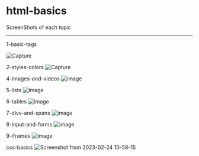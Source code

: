 # html-basics
ScreenShots of each topic  
 <hr/>
1-basic-tags

![Capture](https://user-images.githubusercontent.com/113228161/212984222-492db860-949b-4475-ae5d-ccbdede8f6b0.PNG)

2-styles-colors
![Capture](https://user-images.githubusercontent.com/113228161/213098047-c36f0d27-31e1-4ab9-bfa0-ebb853c72214.PNG)

4-images-and-videos
![image](https://user-images.githubusercontent.com/113228161/213146301-e58eafd4-35f9-4cbf-acf8-68767388488a.png)

5-lists
![image](https://user-images.githubusercontent.com/113228161/213149581-3e906f88-cd6d-492a-9d72-0a073021f850.png)

6-tables
![image](https://user-images.githubusercontent.com/113228161/213152924-fe4f8034-d445-44d9-a178-b648e7ce88e1.png)

7-divs-and-spans
![image](https://user-images.githubusercontent.com/113228161/213160501-d3fe91ed-5e1f-4cd7-b6d0-f6b533a2c661.png)

8-input-and-forms
![image](https://user-images.githubusercontent.com/113228161/213160610-a395fd1a-326d-4947-a509-cb075c003ec8.png)

9-iframes
![image](https://user-images.githubusercontent.com/113228161/213164982-9969e85d-7dcc-4bbb-95c4-af7dc1fed289.png)

css-basics
![Screenshot from 2023-02-24 10-58-15](https://user-images.githubusercontent.com/113228161/221099557-3dd6d2af-4928-4f91-a451-f67d45b721ab.png)
